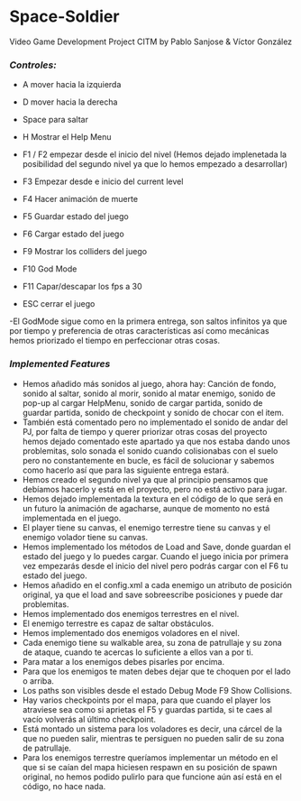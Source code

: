 # Space-Soldier
Video Game Development Project CITM
by Pablo Sanjose & Víctor González

### *Controles:*
- A mover hacia la izquierda
- D mover hacia la derecha
- Space para saltar
- H Mostrar el Help Menu
- F1 / F2 empezar desde el inicio del nivel (Hemos dejado implenetada la posibilidad del segundo nivel ya que lo hemos empezado a desarrollar)
- F3 Empezar desde e inicio del current level
- F4 Hacer animación de muerte
- F5 Guardar estado del juego
- F6 Cargar estado del juego
- F9 Mostrar los colliders del juego
- F10 God Mode
- F11 Capar/descapar los fps a 30

- ESC cerrar el juego

-El GodMode sigue como en la primera entrega, son saltos infinitos ya que por tiempo y preferencia de otras características así como mecánicas hemos priorizado el tiempo en perfeccionar otras cosas.

### *Implemented Features* 

- Hemos añadido más sonidos al juego, ahora hay: Canción de fondo, sonido al saltar, sonido al morir, sonido al matar enemigo, sonido de pop-up al cargar HelpMenu, sonido de cargar partida, sonido de guardar partida, sonido de checkpoint y sonido de chocar con el item.
- También está comentado pero no implementado el sonido de andar del PJ, por falta de tiempo y querer priorizar otras cosas del proyecto hemos dejado comentado este apartado ya que nos estaba dando unos problemitas, solo sonada el sonido cuando colisionabas con el suelo pero no constantemente en bucle, es fácil de solucionar y sabemos como hacerlo así que para las siguiente entrega estará.
- Hemos creado el segundo nivel ya que al principio pensamos que debíamos hacerlo y está en el proyecto, pero no está activo para jugar. 
- Hemos dejado implementada la textura en el código de lo que será en un futuro la animación de agacharse, aunque de momento no está implementada en el juego.
- El player tiene su canvas, el enemigo terrestre tiene su canvas y el enemigo volador tiene su canvas.
- Hemos implementado los métodos de Load and Save, donde guardan el estado del juego y lo puedes cargar. Cuando el juego inicia por primera vez empezarás desde el inicio del nivel pero podrás cargar con el F6 tu estado del juego.
- Hemos añadido en el config.xml a cada enemigo un atributo de posición original, ya que el load and save sobreescribe posiciones y puede dar problemitas.
- Hemos implementado dos enemigos terrestres en el nivel.
- El enemigo terrestre es capaz de saltar obstáculos.
- Hemos implementado dos enemigos voladores en el nivel.
- Cada enemigo tiene su walkable area, su zona de patrullaje y su zona de ataque, cuando te acercas lo suficiente a ellos van a por ti.
- Para matar a los enemigos debes pisarles por encima.
- Para que los enemigos te maten debes dejar que te choquen por el lado o arriba.
- Los paths son visibles desde el estado Debug Mode F9 Show Collisions.
- Hay varios checkpoints por el mapa, para que cuando el player los atraviese sea como si aprietas el F5 y guardas partida, si te caes al vacío volverás al último checkpoint.
- Está montado un sistema para los voladores es decir, una cárcel de la que no pueden salir, mientras te persiguen no pueden salir de su zona de patrullaje.
- Para los enemigos terrestre queríamos implementar un método en el que si se caían del mapa hiciesen respawn en su posición de spawn original, no hemos podido pulirlo para que funcione aún así está en el código, no hace nada.